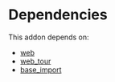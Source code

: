 # Dependencies

This addon depends on:

- [web](https://github.com/bringout/oca-ocb-core/tree/b8a76bf74d4ef2767aa510ddf3515d4c8c9b941d/odoo-bringout-oca-ocb-web)
- [web_tour](https://github.com/bringout/oca-ocb-web/tree/f608d6a2ded3ab2e9dc5d1cc03b85e52d6e8ddd8/odoo-bringout-oca-ocb-web_tour)
- [base_import](https://github.com/bringout/oca-ocb-core/tree/b8a76bf74d4ef2767aa510ddf3515d4c8c9b941d/odoo-bringout-oca-ocb-base_import)
